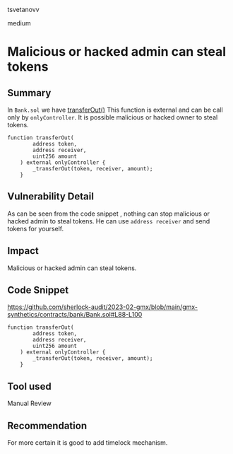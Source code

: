 tsvetanovv

medium

# Malicious or hacked admin can steal tokens

## Summary

In `Bank.sol` we have [transferOut()](https://github.com/sherlock-audit/2023-02-gmx/blob/main/gmx-synthetics/contracts/bank/Bank.sol#L88-L100) This function is external and can be call only by `onlyController`. It is possible malicious or hacked owner to steal tokens.

```solidity
function transferOut( 
        address token,
        address receiver,
        uint256 amount
    ) external onlyController {
        _transferOut(token, receiver, amount);
    }
```

## Vulnerability Detail
As can be seen from the code snippet , nothing can stop malicious or hacked admin to steal tokens.  He can use `address receiver` and send tokens for yourself. 

## Impact
Malicious or hacked admin can steal tokens.

## Code Snippet
https://github.com/sherlock-audit/2023-02-gmx/blob/main/gmx-synthetics/contracts/bank/Bank.sol#L88-L100
```solidity
function transferOut( 
        address token,
        address receiver,
        uint256 amount
    ) external onlyController {
        _transferOut(token, receiver, amount);
    }
```

## Tool used

Manual Review

## Recommendation

For more certain it is good to add timelock mechanism.